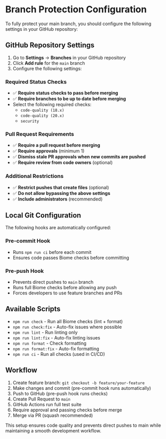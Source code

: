 # Branch Protection Configuration

To fully protect your main branch, you should configure the following settings in your GitHub repository:

## GitHub Repository Settings

1. Go to **Settings** → **Branches** in your GitHub repository
2. Click **Add rule** for the `main` branch
3. Configure the following settings:

### Required Status Checks
- ✅ **Require status checks to pass before merging**
- ✅ **Require branches to be up to date before merging**
- Select the following required checks:
  - `code-quality (18.x)`
  - `code-quality (20.x)` 
  - `security`

### Pull Request Requirements
- ✅ **Require a pull request before merging**
- ✅ **Require approvals** (minimum 1)
- ✅ **Dismiss stale PR approvals when new commits are pushed**
- ✅ **Require review from code owners** (optional)

### Additional Restrictions
- ✅ **Restrict pushes that create files** (optional)
- ✅ **Do not allow bypassing the above settings**
- ✅ **Include administrators** (recommended)

## Local Git Configuration

The following hooks are automatically configured:

### Pre-commit Hook
- Runs `npm run ci` before each commit
- Ensures code passes Biome checks before committing

### Pre-push Hook  
- Prevents direct pushes to `main` branch
- Runs full Biome checks before allowing any push
- Forces developers to use feature branches and PRs

## Available Scripts

- `npm run check` - Run all Biome checks (lint + format)
- `npm run check:fix` - Auto-fix issues where possible
- `npm run lint` - Run linting only
- `npm run lint:fix` - Auto-fix linting issues
- `npm run format` - Check formatting
- `npm run format:fix` - Auto-fix formatting
- `npm run ci` - Run all checks (used in CI/CD)

## Workflow

1. Create feature branch: `git checkout -b feature/your-feature`
2. Make changes and commit (pre-commit hook runs automatically)
3. Push to GitHub (pre-push hook runs checks)
4. Create Pull Request to `main`
5. GitHub Actions run full test suite
6. Require approval and passing checks before merge
7. Merge via PR (squash recommended)

This setup ensures code quality and prevents direct pushes to main while maintaining a smooth development workflow.